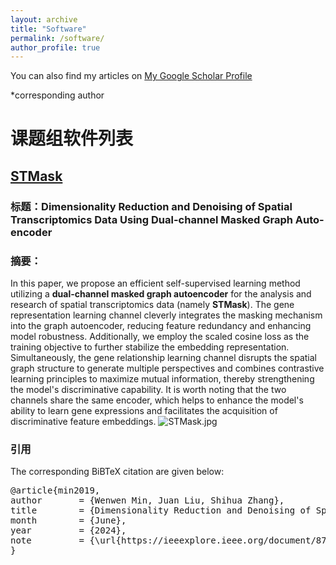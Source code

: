 ```yaml
---
layout: archive
title: "Software"
permalink: /software/
author_profile: true
---
```


You can also find my articles on [My Google Scholar Profile](https://scholar.google.com/citations?user=0Uy0GnoAAAAJ&hl=en)

\*corresponding author

# 课题组软件列表

## [STMask](https://github.com/donghaifang/STMask/tree/main)
### 标题：Dimensionality Reduction and Denoising of Spatial Transcriptomics Data Using Dual-channel Masked Graph Auto-encoder
### 摘要：
In this paper, we propose an efficient self-supervised learning method utilizing a **dual-channel masked graph autoencoder**  for the analysis and research of spatial transcriptomics data (namely **STMask**). The gene representation learning channel cleverly integrates the masking mechanism into the graph autoencoder, reducing feature redundancy and enhancing model robustness. Additionally, we employ the scaled cosine loss as the training objective to further stabilize the embedding representation. Simultaneously, the gene relationship learning channel disrupts the spatial graph structure to generate multiple perspectives and combines contrastive learning principles to maximize mutual information, thereby strengthening the model's discriminative capability. It is worth noting that the two channels share the same encoder, which helps to enhance the model's ability to learn gene expressions and facilitates the acquisition of discriminative feature embeddings. 
![STMask.jpg](STMask.jpg)

### 引用
<p>The corresponding BiBTeX citation are given below:</p>
<div class="highlight-none"><div class="highlight"><pre>
@article{min2019,
author       = {Wenwen Min, Juan Liu, Shihua Zhang},
title        = {Dimensionality Reduction and Denoising of Spatial Transcriptomics Data Using Dual-channel Masked Graph Auto-encoder},
month        = {June},
year         = {2024},
note         = {\url{https://ieeexplore.ieee.org/document/8782829}},
}</pre></div>
